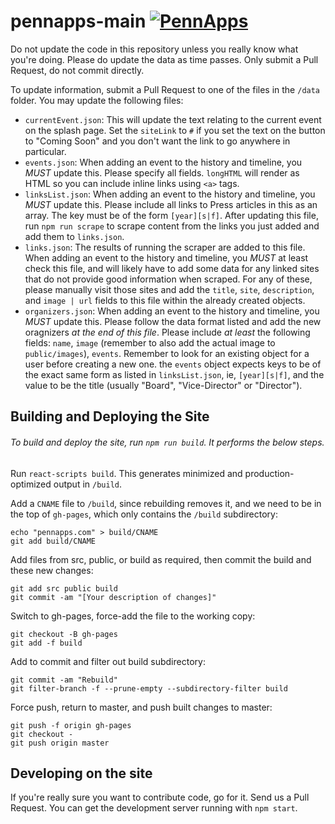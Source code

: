 # pennapps-main [![PennApps](https://hackathon.badge.pw/pennapps?template=for-the-badge)](https://pennapps.com/)

Do not update the code in this repository unless you really know what you're doing. Please do update the data as time passes. Only submit a Pull Request, do not commit directly.

To update information, submit a Pull Request to one of the files in the `/data` folder. You may update the following files:

- `currentEvent.json`: This will update the text relating to the current event on the splash page. Set the `siteLink` to `#` if you set the text on the button to "Coming Soon" and you don't want the link to go anywhere in particular.
- `events.json`: When adding an event to the history and timeline, you *MUST* update this. Please specify all fields. `longHTML` will render as HTML so you can include inline links using `<a>` tags.
- `linksList.json`: When adding an event to the history and timeline, you *MUST* update this. Please include all links to Press articles in this as an array. The key must be of the form `[year][s|f]`. After updating this file, run `npm run scrape` to scrape content from the links you just added and add them to `links.json`.
- `links.json`: The results of running the scraper are added to this file. When adding an event to the history and timeline, you *MUST* at least check this file, and will likely have to add some data for any linked sites that do not provide good information when scraped. For any of these, please manually visit those sites and add the `title`, `site`, `description`, and `image | url` fields to this file within the already created objects.
- `organizers.json`: When adding an event to the history and timeline, you *MUST* update this. Please follow the data format listed and add the new oragnizers *at the end of this file*. Please include *at least* the following fields: `name`, `image` (remember to also add the actual image to `public/images`), `events`. Remember to look for an existing object for a user before creating a new one. the `events` object expects keys to be of the exact same form as listed in `linksList.json`, ie, `[year][s|f]`, and the value to be the title (usually "Board", "Vice-Director" or "Director").

## Building and Deploying the Site
###### To build and deploy the site, run `npm run build`. It performs the below steps.
Run `react-scripts build`. This generates minimized and production-optimized output in `/build`.

Add a `CNAME` file to `/build`, since rebuilding removes it, and we need to be in the top of `gh-pages`, which only contains the `/build` subdirectory:

```
echo "pennapps.com" > build/CNAME
git add build/CNAME
```

Add files from src, public, or build as required, then commit the build and these new changes:

 ```
 git add src public build
 git commit -am "[Your description of changes]"
 ```

Switch to gh-pages, force-add the file to the working copy:

```
git checkout -B gh-pages
git add -f build
```

Add to commit and filter out build subdirectory:

```
git commit -am "Rebuild"
git filter-branch -f --prune-empty --subdirectory-filter build
```

Force push, return to master, and push built changes to master:

```
git push -f origin gh-pages
git checkout -
git push origin master
```

## Developing on the site

If you're really sure you want to contribute code, go for it. Send us a Pull Request. You can get the development server running with `npm start`.

